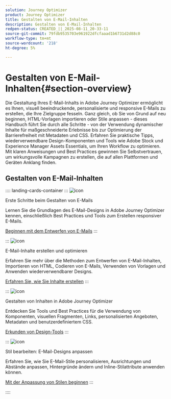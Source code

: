 ```yaml
---
solution: Journey Optimizer
product: Journey Optimizer
title: Gestalten von E-Mail-Inhalten
description: Gestalten von E-Mail-Inhalten
redpen-status: CREATED_||_2025-08-11_20-33-11
source-git-commit: 79fdb9535703e961922dfcfaaad1b6731d2d88c0
workflow-type: tm+mt
source-wordcount: '218'
ht-degree: 5%

---
```



# Gestalten von E-Mail-Inhalten{#section-overview}

Die Gestaltung Ihres E-Mail-Inhalts in Adobe Journey Optimizer ermöglicht es Ihnen, visuell beeindruckende, personalisierte und responsive E-Mails zu erstellen, die Ihre Zielgruppe fesseln. Ganz gleich, ob Sie von Grund auf neu beginnen, HTML-Vorlagen importieren oder Stile anpassen - dieses Handbuch führt Sie durch alle Schritte - von der Verwendung dynamischer Inhalte für maßgeschneiderte Erlebnisse bis zur Optimierung der Barrierefreiheit mit Metadaten und CSS. Erfahren Sie praktische Tipps, wiederverwendbare Design-Komponenten und Tools wie Adobe Stock und Experience Manager Assets Essentials, um Ihren Workflow zu optimieren. Mit klaren Anweisungen und Best Practices gewinnen Sie Selbstvertrauen, um wirkungsvolle Kampagnen zu erstellen, die auf allen Plattformen und Geräten Anklang finden.

## Gestalten von E-Mail-Inhalten

:::: landing-cards-container
:::
![icon](https://cdn.experienceleague.adobe.com/icons/circle-play.svg?lang=de)

Erste Schritte beim Gestalten von E-Mails

Lernen Sie die Grundlagen des E-Mail-Designs in Adobe Journey Optimizer kennen, einschließlich Best Practices und Tools zum Erstellen responsiver E-Mails.

[Beginnen mit dem Entwerfen von E-Mails](../using/email/get-started-email-design.md)
:::

:::
![icon](https://cdn.experienceleague.adobe.com/icons/list-check.svg?lang=de)

E-Mail-Inhalte erstellen und optimieren

Erfahren Sie mehr über die Methoden zum Entwerfen von E-Mail-Inhalten, Importieren von HTML, Codieren von E-Mails, Verwenden von Vorlagen und Anwenden wiederverwendbarer Designs.

[Erfahren Sie, wie Sie Inhalte erstellen](start-creating-content-landing-page.md)
:::

:::
![icon](https://cdn.experienceleague.adobe.com/icons/puzzle-piece.svg?lang=de)

Gestalten von Inhalten in Adobe Journey Optimizer

Entdecken Sie Tools und Best Practices für die Verwendung von Komponenten, visuellen Fragmenten, Links, personalisierten Angeboten, Metadaten und benutzerdefiniertem CSS.

[Erkunden von Design-Tools](add-content-landing-page.md)
:::

:::
![icon](https://cdn.experienceleague.adobe.com/icons/gear.svg?lang=de)

Stil bearbeiten: E-Mail-Designs anpassen

Erfahren Sie, wie Sie E-Mail-Stile personalisieren, Ausrichtungen und Abstände anpassen, Hintergründe ändern und Inline-Stilattribute anwenden können.

[Mit der Anpassung von Stilen beginnen](edit-style-landing-page.md)
:::

::::
